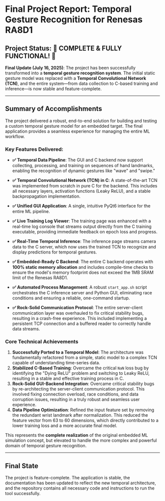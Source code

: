 # Final Project Report: Temporal Gesture Recognition for Renesas RA8D1

## Project Status: 🎉 COMPLETE & FULLY FUNCTIONAL! 🎉

**Final Update (July 16, 2025)**: The project has been successfully transformed into a **temporal gesture recognition system**. The initial static gesture model was replaced with a **Temporal Convolutional Network (TCN)**, and the entire system—from data collection to C-based training and inference—is now stable and feature-complete.

---

## Summary of Accomplishments

The project delivered a robust, end-to-end solution for building and testing a custom temporal gesture model for an embedded target. The final application provides a seamless experience for managing the entire ML workflow.

### Key Features Delivered:

-   **✅ Temporal Data Pipeline**: The GUI and C backend now support collecting, processing, and training on sequences of hand landmarks, enabling the recognition of dynamic gestures like "wave" and "swipe."

-   **✅ Temporal Convolutional Network (TCN) in C**: A state-of-the-art TCN was implemented from scratch in pure C for the backend. This includes all necessary layers, activation functions (Leaky ReLU), and a stable backpropagation implementation.

-   **✅ Unified GUI Application**: A single, intuitive PyQt6 interface for the entire ML pipeline.

-   **✅ Live Training Log Viewer**: The training page was enhanced with a real-time log console that streams output directly from the C training executable, providing immediate feedback on epoch loss and progress.

-   **✅ Real-Time Temporal Inference**: The inference page streams camera data to the C server, which now uses the trained TCN to recognize and display predictions for temporal gestures.

-   **✅ Embedded-Ready C Backend**: The entire C backend operates with **100% static memory allocation** and includes compile-time checks to ensure the model's memory footprint does not exceed the 1MB SRAM limit of the Renesas RA8D1.

-   **✅ Automated Process Management**: A robust `start_app.sh` script orchestrates the C inference server and Python GUI, eliminating race conditions and ensuring a reliable, one-command startup.

-   **✅ Rock-Solid Communication Protocol**: The entire server-client communication layer was overhauled to fix critical stability bugs, resulting in a crash-free experience. This included implementing a persistent TCP connection and a buffered reader to correctly handle data streams.

### Core Technical Achievements

1.  **Successfully Ported to a Temporal Model**: The architecture was fundamentally refactored from a simple, static model to a complex TCN capable of understanding time-series data.
2.  **Stabilized C-Based Training**: Overcame the critical `NaN` loss bug by identifying the "Dying ReLU" problem and switching to Leaky ReLU, resulting in a stable and effective training process in C.
3.  **Rock-Solid GUI-Backend Integration**: Overcame critical stability bugs by re-architecting the server-client communication protocol. This involved fixing connection overload, race conditions, and data corruption issues, resulting in a truly robust and seamless user experience.
4.  **Data Pipeline Optimization**: Refined the input feature set by removing the redundant wrist landmark after normalization. This reduced the feature vector from 63 to 60 dimensions, which directly contributed to a lower training loss and a more accurate final model.

This represents the **complete realization** of the original embedded ML simulation concept, but elevated to handle the more complex and powerful domain of temporal gesture recognition.

---

## Final State

The project is feature-complete. The application is stable, the documentation has been updated to reflect the new temporal architecture, and the repository contains all necessary code and instructions to run the tool successfully.
